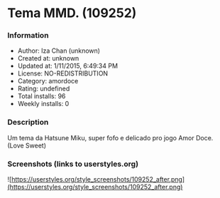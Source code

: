 # Tema MMD. (109252)

### Information
- Author: Iza Chan (unknown)
- Created at: unknown
- Updated at: 1/11/2015, 6:49:34 PM
- License: NO-REDISTRIBUTION
- Category: amordoce
- Rating: undefined
- Total installs: 96
- Weekly installs: 0


### Description
Um tema da Hatsune Miku, super fofo e delicado pro jogo Amor Doce. (Love Sweet)


### Screenshots (links to userstyles.org)
![https://userstyles.org/style_screenshots/109252_after.png](https://userstyles.org/style_screenshots/109252_after.png)


